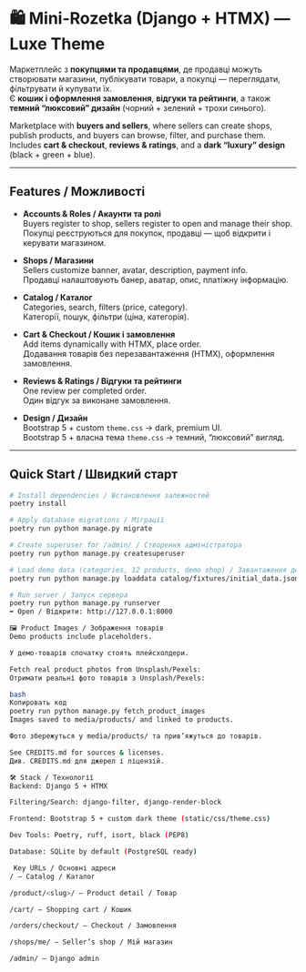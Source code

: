 # 🛍️ Mini-Rozetka (Django + HTMX) — Luxe Theme  
Маркетплейс з **покупцями та продавцями**, де продавці можуть створювати магазини, публікувати товари, а покупці — переглядати, фільтрувати й купувати їх.  
Є **кошик і оформлення замовлення**, **відгуки та рейтинги**, а також **темний “люксовий” дизайн** (чорний + зелений + трохи синього).

Marketplace with **buyers and sellers**, where sellers can create shops, publish products, and buyers can browse, filter, and purchase them.  
Includes **cart & checkout**, **reviews & ratings**, and a **dark “luxury” design** (black + green + blue).

---

##  Features / Можливості

- **Accounts & Roles / Акаунти та ролі**  
  Buyers register to shop, sellers register to open and manage their shop.  
  Покупці реєструються для покупок, продавці — щоб відкрити і керувати магазином.  

- **Shops / Магазини**  
  Sellers customize banner, avatar, description, payment info.  
  Продавці налаштовують банер, аватар, опис, платіжну інформацію.  

- **Catalog / Каталог**  
  Categories, search, filters (price, category).  
  Категорії, пошук, фільтри (ціна, категорія).  

- **Cart & Checkout / Кошик і замовлення**  
  Add items dynamically with HTMX, place order.  
  Додавання товарів без перезавантаження (HTMX), оформлення замовлення.  

- **Reviews & Ratings / Відгуки та рейтинги**  
  One review per completed order.  
  Один відгук за виконане замовлення.  

- **Design / Дизайн**  
  Bootstrap 5 + custom `theme.css` → dark, premium UI.  
  Bootstrap 5 + власна тема `theme.css` → темний, “люксовий” вигляд.  

---

##  Quick Start / Швидкий старт

```bash
# Install dependencies / Встановлення залежностей
poetry install

# Apply database migrations / Міграції
poetry run python manage.py migrate

# Create superuser for /admin/ / Створення адміністратора
poetry run python manage.py createsuperuser

# Load demo data (categories, 12 products, demo shop) / Завантаження демо-даних
poetry run python manage.py loaddata catalog/fixtures/initial_data.json

# Run server / Запуск сервера
poetry run python manage.py runserver
➡ Open / Відкрити: http://127.0.0.1:8000

🖼 Product Images / Зображення товарів
Demo products include placeholders.

У демо-товарів спочатку стоять плейсхолдери.

Fetch real product photos from Unsplash/Pexels:
Отримати реальні фото товарів з Unsplash/Pexels:

bash
Копировать код
poetry run python manage.py fetch_product_images
Images saved to media/products/ and linked to products.

Фото збережуться у media/products/ та прив’яжуться до товарів.

See CREDITS.md for sources & licenses.
Див. CREDITS.md для джерел і ліцензій.

🛠 Stack / Технології
Backend: Django 5 + HTMX

Filtering/Search: django-filter, django-render-block

Frontend: Bootstrap 5 + custom dark theme (static/css/theme.css)

Dev Tools: Poetry, ruff, isort, black (PEP8)

Database: SQLite by default (PostgreSQL ready)

 Key URLs / Основні адреси
/ — Catalog / Каталог

/product/<slug>/ — Product detail / Товар

/cart/ — Shopping cart / Кошик

/orders/checkout/ — Checkout / Замовлення

/shops/me/ — Seller’s shop / Мій магазин

/admin/ — Django admin

